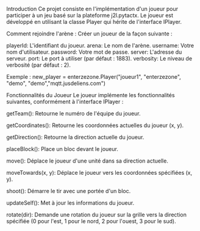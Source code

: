 Introduction
Ce projet consiste en l'implémentation d'un joueur pour participer à un jeu basé sur la plateforme j2l.pytactx. Le joueur est développé en utilisant la classe Player qui hérite de l'interface IPlayer.

Comment rejoindre l'arène :
Créer un joueur de la façon suivante :

playerId: L'identifiant du joueur.
arena: Le nom de l'arène.
username: Votre nom d'utilisateur.
password: Votre mot de passe.
server: L'adresse du serveur.
port: Le port à utiliser (par défaut : 1883).
verbosity: Le niveau de verbosité (par défaut : 2).

Exemple : 
new_player = enterzezone.Player("joueur1", "enterzezone", "demo", "demo","mqtt.jusdeliens.com")

Fonctionnalités du Joueur
Le joueur implémente les fonctionnalités suivantes, conformément à l'interface IPlayer :

getTeam(): Retourne le numéro de l'équipe du joueur.

getCoordinates(): Retourne les coordonnées actuelles du joueur (x, y).

getDirection(): Retourne la direction actuelle du joueur.

placeBlock(): Place un bloc devant le joueur.

move(): Déplace le joueur d'une unité dans sa direction actuelle.

moveTowards(x, y): Déplace le joueur vers les coordonnées spécifiées (x, y).

shoot(): Démarre le tir avec une portée d'un bloc.

updateSelf(): Met à jour les informations du joueur.

rotate(dir): Demande une rotation du joueur sur la grille vers la direction spécifiée (0 pour l'est, 1 pour le nord, 2 pour l'ouest, 3 pour le sud).
